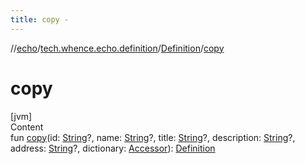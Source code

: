 ```yaml
---
title: copy -
---
```

//[echo](../../index.md)/[tech.whence.echo.definition](../index.md)/[Definition](index.md)/[copy](copy.md)



# copy  
[jvm]  
Content  
fun [copy](copy.md)(id: [String](https://kotlinlang.org/api/latest/jvm/stdlib/kotlin/-string/index.html)?, name: [String](https://kotlinlang.org/api/latest/jvm/stdlib/kotlin/-string/index.html)?, title: [String](https://kotlinlang.org/api/latest/jvm/stdlib/kotlin/-string/index.html)?, description: [String](https://kotlinlang.org/api/latest/jvm/stdlib/kotlin/-string/index.html)?, address: [String](https://kotlinlang.org/api/latest/jvm/stdlib/kotlin/-string/index.html)?, dictionary: [Accessor](../../tech.whence.echo.container.accessor/-accessor/index.md)): [Definition](index.md)  



